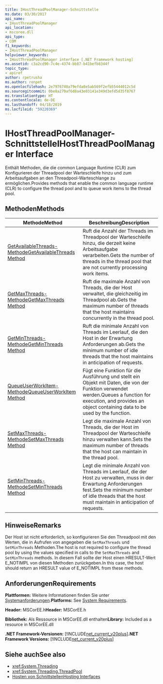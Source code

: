 ```yaml
---
title: IHostThreadPoolManager-Schnittstelle
ms.date: 03/30/2017
api_name:
- IHostThreadPoolManager
api_location:
- mscoree.dll
api_type:
- COM
f1_keywords:
- IHostThreadPoolManager
helpviewer_keywords:
- IHostThreadPoolManager interface [.NET Framework hosting]
ms.assetid: c3a2cd90-7c4e-4374-bb87-b41befb8344f
topic_type:
- apiref
author: rpetrusha
ms.author: ronpet
ms.openlocfilehash: 2e7976740a79efda8e5ab569f2efb55444012c5d
ms.sourcegitcommit: 0be8a279af6d8a43e03141e349d3efd5d35f8767
ms.translationtype: HT
ms.contentlocale: de-DE
ms.lasthandoff: 04/18/2019
ms.locfileid: "59220369"
---
```

# <a name="ihostthreadpoolmanager-interface"></a><span data-ttu-id="e267f-102">IHostThreadPoolManager-Schnittstelle</span><span class="sxs-lookup"><span data-stu-id="e267f-102">IHostThreadPoolManager Interface</span></span>
<span data-ttu-id="e267f-103">Enthält Methoden, die die common Language Runtime (CLR) zum Konfigurieren der Threadpool der Warteschleife hinzu und zum Arbeitsaufgaben an den Threadpool-Warteschlange zu ermöglichen.</span><span class="sxs-lookup"><span data-stu-id="e267f-103">Provides methods that enable the common language runtime (CLR) to configure the thread pool and to queue work items to the thread pool.</span></span>  
  
## <a name="methods"></a><span data-ttu-id="e267f-104">Methoden</span><span class="sxs-lookup"><span data-stu-id="e267f-104">Methods</span></span>  
  
|<span data-ttu-id="e267f-105">Methode</span><span class="sxs-lookup"><span data-stu-id="e267f-105">Method</span></span>|<span data-ttu-id="e267f-106">Beschreibung</span><span class="sxs-lookup"><span data-stu-id="e267f-106">Description</span></span>|  
|------------|-----------------|  
|[<span data-ttu-id="e267f-107">GetAvailableThreads-Methode</span><span class="sxs-lookup"><span data-stu-id="e267f-107">GetAvailableThreads Method</span></span>](../../../../docs/framework/unmanaged-api/hosting/ihostthreadpoolmanager-getavailablethreads-method.md)|<span data-ttu-id="e267f-108">Ruft die Anzahl der Threads im Threadpool der Warteschleife hinzu, die derzeit keine Arbeitsaufgabe verarbeiten.</span><span class="sxs-lookup"><span data-stu-id="e267f-108">Gets the number of threads in the thread pool that are not currently processing work items.</span></span>|  
|[<span data-ttu-id="e267f-109">GetMaxThreads-Methode</span><span class="sxs-lookup"><span data-stu-id="e267f-109">GetMaxThreads Method</span></span>](../../../../docs/framework/unmanaged-api/hosting/ihostthreadpoolmanager-getmaxthreads-method.md)|<span data-ttu-id="e267f-110">Ruft die maximale Anzahl von Threads, die der Host verwaltet, die gleichzeitig im Threadpool ab.</span><span class="sxs-lookup"><span data-stu-id="e267f-110">Gets the maximum number of threads that the host maintains concurrently in the thread pool.</span></span>|  
|[<span data-ttu-id="e267f-111">GetMinThreads-Methode</span><span class="sxs-lookup"><span data-stu-id="e267f-111">GetMinThreads Method</span></span>](../../../../docs/framework/unmanaged-api/hosting/ihostthreadpoolmanager-getminthreads-method.md)|<span data-ttu-id="e267f-112">Ruft die minimale Anzahl von Threads im Leerlauf, die den Host in der Erwartung Anforderungen ab.</span><span class="sxs-lookup"><span data-stu-id="e267f-112">Gets the minimum number of idle threads that the host maintains in anticipation of requests.</span></span>|  
|[<span data-ttu-id="e267f-113">QueueUserWorkItem-Methode</span><span class="sxs-lookup"><span data-stu-id="e267f-113">QueueUserWorkItem Method</span></span>](../../../../docs/framework/unmanaged-api/hosting/ihostthreadpoolmanager-queueuserworkitem-method.md)|<span data-ttu-id="e267f-114">Fügt eine Funktion für die Ausführung und stellt ein Objekt mit Daten, die von der Funktion verwendet werden.</span><span class="sxs-lookup"><span data-stu-id="e267f-114">Queues a function for execution, and provides an object containing data to be used by the function.</span></span>|  
|[<span data-ttu-id="e267f-115">SetMaxThreads-Methode</span><span class="sxs-lookup"><span data-stu-id="e267f-115">SetMaxThreads Method</span></span>](../../../../docs/framework/unmanaged-api/hosting/ihostthreadpoolmanager-setmaxthreads-method.md)|<span data-ttu-id="e267f-116">Legt die maximale Anzahl von Threads, die der Host im Threadpool der Warteschleife hinzu verwalten kann.</span><span class="sxs-lookup"><span data-stu-id="e267f-116">Sets the maximum number of threads that the host can maintain in the thread pool.</span></span>|  
|[<span data-ttu-id="e267f-117">SetMinThreads-Methode</span><span class="sxs-lookup"><span data-stu-id="e267f-117">SetMinThreads Method</span></span>](../../../../docs/framework/unmanaged-api/hosting/ihostthreadpoolmanager-setminthreads-method.md)|<span data-ttu-id="e267f-118">Legt die minimale Anzahl von Threads im Leerlauf, die der Host zu verwalten, muss in der Erwartung Anforderungen fest.</span><span class="sxs-lookup"><span data-stu-id="e267f-118">Sets the minimum number of idle threads that the host must maintain in anticipation of requests.</span></span>|  
  
## <a name="remarks"></a><span data-ttu-id="e267f-119">Hinweise</span><span class="sxs-lookup"><span data-stu-id="e267f-119">Remarks</span></span>  
 <span data-ttu-id="e267f-120">Der Host ist nicht erforderlich, so konfigurieren Sie den Threadpool mit den Werten, die in Aufrufen von angegeben die `SetMaxThreads` und `SetMinThreads` Methoden.</span><span class="sxs-lookup"><span data-stu-id="e267f-120">The host is not required to configure the thread pool by using the values specified in calls to the `SetMaxThreads` and `SetMinThreads` methods.</span></span> <span data-ttu-id="e267f-121">In diesem Fall sollte der Host einen HRESULT-Wert E_NOTIMPL von diesen Methoden zurückgeben.</span><span class="sxs-lookup"><span data-stu-id="e267f-121">In this case, the host should return an HRESULT value of E_NOTIMPL from these methods.</span></span>  
  
## <a name="requirements"></a><span data-ttu-id="e267f-122">Anforderungen</span><span class="sxs-lookup"><span data-stu-id="e267f-122">Requirements</span></span>  
 <span data-ttu-id="e267f-123">**Plattformen:** Weitere Informationen finden Sie unter [Systemanforderungen](../../../../docs/framework/get-started/system-requirements.md).</span><span class="sxs-lookup"><span data-stu-id="e267f-123">**Platforms:** See [System Requirements](../../../../docs/framework/get-started/system-requirements.md).</span></span>  
  
 <span data-ttu-id="e267f-124">**Header:** MSCorEE.h</span><span class="sxs-lookup"><span data-stu-id="e267f-124">**Header:** MSCorEE.h</span></span>  
  
 <span data-ttu-id="e267f-125">**Bibliothek:** Als Ressource in MSCorEE.dll enthalten</span><span class="sxs-lookup"><span data-stu-id="e267f-125">**Library:** Included as a resource in MSCorEE.dll</span></span>  
  
 <span data-ttu-id="e267f-126">**.NET Framework-Versionen:** [!INCLUDE[net_current_v20plus](../../../../includes/net-current-v20plus-md.md)]</span><span class="sxs-lookup"><span data-stu-id="e267f-126">**.NET Framework Versions:** [!INCLUDE[net_current_v20plus](../../../../includes/net-current-v20plus-md.md)]</span></span>  
  
## <a name="see-also"></a><span data-ttu-id="e267f-127">Siehe auch</span><span class="sxs-lookup"><span data-stu-id="e267f-127">See also</span></span>

- <xref:System.Threading>
- <xref:System.Threading.ThreadPool>
- [<span data-ttu-id="e267f-128">Hosten von Schnittstellen</span><span class="sxs-lookup"><span data-stu-id="e267f-128">Hosting Interfaces</span></span>](../../../../docs/framework/unmanaged-api/hosting/hosting-interfaces.md)
